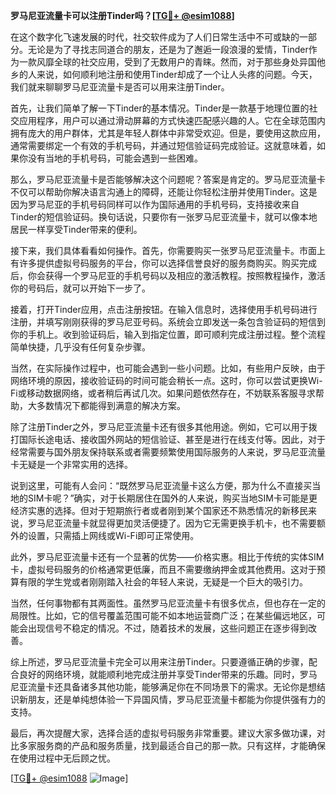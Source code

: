 **罗马尼亚流量卡可以注册Tinder吗？[[TG💪+ @esim1088](https://t.me/s/esim1088)]**

在这个数字化飞速发展的时代，社交软件成为了人们日常生活中不可或缺的一部分。无论是为了寻找志同道合的朋友，还是为了邂逅一段浪漫的爱情，Tinder作为一款风靡全球的社交应用，受到了无数用户的青睐。然而，对于那些身处异国他乡的人来说，如何顺利地注册和使用Tinder却成了一个让人头疼的问题。今天，我们就来聊聊罗马尼亚流量卡是否可以用来注册Tinder。

首先，让我们简单了解一下Tinder的基本情况。Tinder是一款基于地理位置的社交应用程序，用户可以通过滑动屏幕的方式快速匹配感兴趣的人。它在全球范围内拥有庞大的用户群体，尤其是年轻人群体中非常受欢迎。但是，要使用这款应用，通常需要绑定一个有效的手机号码，并通过短信验证码完成验证。这就意味着，如果你没有当地的手机号码，可能会遇到一些困难。

那么，罗马尼亚流量卡是否能够解决这个问题呢？答案是肯定的。罗马尼亚流量卡不仅可以帮助你解决语言沟通上的障碍，还能让你轻松注册并使用Tinder。这是因为罗马尼亚的手机号码同样可以作为国际通用的手机号码，支持接收来自Tinder的短信验证码。换句话说，只要你有一张罗马尼亚流量卡，就可以像本地居民一样享受Tinder带来的便利。

接下来，我们具体看看如何操作。首先，你需要购买一张罗马尼亚流量卡。市面上有许多提供虚拟号码服务的平台，你可以选择信誉良好的服务商购买。购买完成后，你会获得一个罗马尼亚的手机号码以及相应的激活教程。按照教程操作，激活你的号码后，就可以开始下一步了。

接着，打开Tinder应用，点击注册按钮。在输入信息时，选择使用手机号码进行注册，并填写刚刚获得的罗马尼亚号码。系统会立即发送一条包含验证码的短信到你的手机上。收到验证码后，输入到指定位置，即可顺利完成注册过程。整个流程简单快捷，几乎没有任何复杂步骤。

当然，在实际操作过程中，也可能会遇到一些小问题。比如，有些用户反映，由于网络环境的原因，接收验证码的时间可能会稍长一点。这时，你可以尝试更换Wi-Fi或移动数据网络，或者稍后再试几次。如果问题依然存在，不妨联系客服寻求帮助，大多数情况下都能得到满意的解决方案。

除了注册Tinder之外，罗马尼亚流量卡还有很多其他用途。例如，它可以用于拨打国际长途电话、接收国外网站的短信验证、甚至是进行在线支付等。因此，对于经常需要与国外朋友保持联系或者需要频繁使用国际服务的人来说，罗马尼亚流量卡无疑是一个非常实用的选择。

说到这里，可能有人会问：“既然罗马尼亚流量卡这么方便，那为什么不直接买当地的SIM卡呢？”确实，对于长期居住在国外的人来说，购买当地SIM卡可能是更经济实惠的选择。但对于短期旅行者或者刚到某个国家还不熟悉情况的新移民来说，罗马尼亚流量卡就显得更加灵活便捷了。因为它无需更换手机卡，也不需要额外的设置，只需插上网线或Wi-Fi即可正常使用。

此外，罗马尼亚流量卡还有一个显著的优势——价格实惠。相比于传统的实体SIM卡，虚拟号码服务的价格通常更低廉，而且不需要缴纳押金或其他费用。这对于预算有限的学生党或者刚刚踏入社会的年轻人来说，无疑是一个巨大的吸引力。

当然，任何事物都有其两面性。虽然罗马尼亚流量卡有很多优点，但也存在一定的局限性。比如，它的信号覆盖范围可能不如本地运营商广泛；在某些偏远地区，可能会出现信号不稳定的情况。不过，随着技术的发展，这些问题正在逐步得到改善。

综上所述，罗马尼亚流量卡完全可以用来注册Tinder。只要遵循正确的步骤，配合良好的网络环境，就能顺利地完成注册并享受Tinder带来的乐趣。同时，罗马尼亚流量卡还具备诸多其他功能，能够满足你在不同场景下的需求。无论你是想结识新朋友，还是单纯想体验一下异国风情，罗马尼亚流量卡都能为你提供强有力的支持。

最后，再次提醒大家，选择合适的虚拟号码服务非常重要。建议大家多做功课，对比多家服务商的产品和服务质量，找到最适合自己的那一款。只有这样，才能确保在使用过程中无后顾之忧。

[[TG💪+ @esim1088](https://t.me/s/esim1088) ![Image](https://i.postimg.cc/4NQfJmqS/Snipaste-2025-05-13-00-14-12.png)]